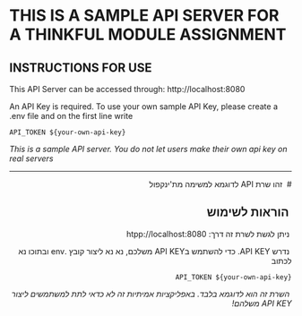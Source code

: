 # THIS IS A SAMPLE API SERVER FOR A THINKFUL MODULE ASSIGNMENT

## INSTRUCTIONS FOR USE

This API Server can be accessed through: http://localhost:8080

An API Key is required. To use your own sample API Key, please create a .env file and on the first line write

`API_TOKEN ${your-own-api-key}`

*This is a sample API server. You do not let users make their own api key on real servers*

***
<div lang='he' dir='rtl'>
# &#x202b; זהו שרת API לדוגמא למשימה מת'ינקפול

## &#x202b; הוראות לשימוש

&#x202b; ניתן לגשת לשרת זה דרך: htpp://localhost:8080

&#x202b; נדרש API KEY. כדי להשתמש בAPI KEY משלכם, נא נא ליצור קובץ .env ובתוכו נא לכתוב

`API_TOKEN ${your-own-api-key}`

&#x202b; *השרת זה הוא לדוגמא בלבד. באפליקציות אמיתיות זה לא כדאי לתת למשתמשים ליצור API KEY משלהם!*

</div>